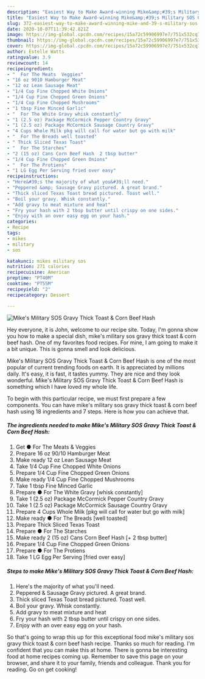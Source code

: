 ```yaml
---
description: "Easiest Way to Make Award-winning Mike&amp;#39;s Military SOS Gravy Thick Toast &amp;amp; Corn Beef Hash"
title: "Easiest Way to Make Award-winning Mike&amp;#39;s Military SOS Gravy Thick Toast &amp;amp; Corn Beef Hash"
slug: 372-easiest-way-to-make-award-winning-mike-and-39-s-military-sos-gravy-thick-toast-and-amp-corn-beef-hash
date: 2020-10-07T11:39:42.821Z
image: https://img-global.cpcdn.com/recipes/15a72c59906997e7/751x532cq70/mikes-military-sos-gravy-thick-toast-corn-beef-hash-recipe-main-photo.jpg
thumbnail: https://img-global.cpcdn.com/recipes/15a72c59906997e7/751x532cq70/mikes-military-sos-gravy-thick-toast-corn-beef-hash-recipe-main-photo.jpg
cover: https://img-global.cpcdn.com/recipes/15a72c59906997e7/751x532cq70/mikes-military-sos-gravy-thick-toast-corn-beef-hash-recipe-main-photo.jpg
author: Estelle Watts
ratingvalue: 3.9
reviewcount: 14
recipeingredient:
- "  For The Meats  Veggies"
- "16 oz 9010 Hamburger Meat"
- "12 oz Lean Sausage Meat"
- "1/4 Cup Fine Chopped White Onions"
- "1/4 Cup Fine Chopped Green Onions"
- "1/4 Cup Fine Chopped Mushrooms"
- "1 tbsp Fine Minced Garlic"
- "  For The White Gravy whisk constantly"
- "1 (2.5 oz) Package McCormick Pepper Country Gravy"
- "1 (2.5 oz) Package McCormick Sausage Country Gravy"
- "4 Cups Whole Milk pkg will call for water but go with milk"
- "  For The Breads well toasted"
- " Thick Sliced Texas Toast"
- "  For The Starches"
- "2 (15 oz) Cans Corn Beef Hash  2 tbsp butter"
- "1/4 Cup Fine Chopped Green Onions"
- "  For The Protiens"
- "1 LG Egg Per Serving fried over easy"
recipeinstructions:
- "Here&#39;s the majority of what you&#39;ll need."
- "Peppered &amp; Sausage Gravy pictured. A great brand."
- "Thick sliced Texas Toast bread pictured. Toast well."
- "Boil your gravy. Whisk constantly."
- "Add gravy to meat mixture and heat"
- "Fry your hash with 2 tbsp butter until crispy on one sides."
- "Enjoy with an over easy egg on your hash."
categories:
- Recipe
tags:
- mikes
- military
- sos

katakunci: mikes military sos 
nutrition: 271 calories
recipecuisine: American
preptime: "PT40M"
cooktime: "PT55M"
recipeyield: "2"
recipecategory: Dessert

---
```



![Mike&#39;s Military SOS Gravy Thick Toast &amp; Corn Beef Hash](https://img-global.cpcdn.com/recipes/15a72c59906997e7/751x532cq70/mikes-military-sos-gravy-thick-toast-corn-beef-hash-recipe-main-photo.jpg)

Hey everyone, it is John, welcome to our recipe site. Today, I'm gonna show you how to make a special dish, mike&#39;s military sos gravy thick toast &amp; corn beef hash. One of my favorites food recipes. For mine, I am going to make it a bit unique. This is gonna smell and look delicious.



Mike&#39;s Military SOS Gravy Thick Toast &amp; Corn Beef Hash is one of the most popular of current trending foods on earth. It is appreciated by millions daily. It's easy, it is fast, it tastes yummy. They are nice and they look wonderful. Mike&#39;s Military SOS Gravy Thick Toast &amp; Corn Beef Hash is something which I have loved my whole life.


To begin with this particular recipe, we must first prepare a few components. You can have mike&#39;s military sos gravy thick toast &amp; corn beef hash using 18 ingredients and 7 steps. Here is how you can achieve that.

<!--inarticleads1-->

##### The ingredients needed to make Mike&#39;s Military SOS Gravy Thick Toast &amp; Corn Beef Hash:

1. Get  ● For The Meats &amp; Veggies
1. Prepare 16 oz 90/10 Hamburger Meat
1. Make ready 12 oz Lean Sausage Meat
1. Take 1/4 Cup Fine Chopped White Onions
1. Prepare 1/4 Cup Fine Chopped Green Onions
1. Make ready 1/4 Cup Fine Chopped Mushrooms
1. Take 1 tbsp Fine Minced Garlic
1. Prepare  ● For The White Gravy [whisk constantly]
1. Take 1 (2.5 oz) Package McCormick Pepper Country Gravy
1. Take 1 (2.5 oz) Package McCormick Sausage Country Gravy
1. Prepare 4 Cups Whole Milk [pkg will call for water but go with milk]
1. Make ready  ● For The Breads [well toasted]
1. Prepare  Thick Sliced Texas Toast
1. Prepare  ● For The Starches
1. Make ready 2 (15 oz) Cans Corn Beef Hash [+ 2 tbsp butter]
1. Prepare 1/4 Cup Fine Chopped Green Onions
1. Prepare  ● For The Protiens
1. Take 1 LG Egg Per Serving [fried over easy]




<!--inarticleads2-->

##### Steps to make Mike&#39;s Military SOS Gravy Thick Toast &amp; Corn Beef Hash:

1. Here&#39;s the majority of what you&#39;ll need.
1. Peppered &amp; Sausage Gravy pictured. A great brand.
1. Thick sliced Texas Toast bread pictured. Toast well.
1. Boil your gravy. Whisk constantly.
1. Add gravy to meat mixture and heat
1. Fry your hash with 2 tbsp butter until crispy on one sides.
1. Enjoy with an over easy egg on your hash.




So that's going to wrap this up for this exceptional food mike&#39;s military sos gravy thick toast &amp; corn beef hash recipe. Thanks so much for reading. I'm confident that you can make this at home. There is gonna be interesting food at home recipes coming up. Remember to save this page on your browser, and share it to your family, friends and colleague. Thank you for reading. Go on get cooking!
